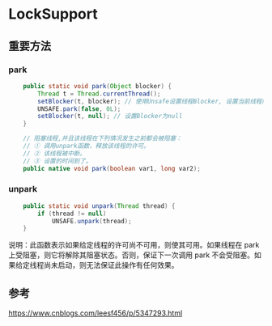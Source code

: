 # LockSupport

## 重要方法
### park
```java
    public static void park(Object blocker) {
        Thread t = Thread.currentThread();
        setBlocker(t, blocker); // 使用Unsafe设置线程Blocker, 设置当前线程阻塞的原因，可以方便调试（线程在哪个对象上阻塞了）
        UNSAFE.park(false, 0L);
        setBlocker(t, null); // 设置Blocker为null
    }

    // 阻塞线程,并且该线程在下列情况发生之前都会被阻塞：
    // ① 调用unpark函数，释放该线程的许可。
    // ② 该线程被中断。
    // ③ 设置的时间到了。
    public native void park(boolean var1, long var2);
```
### unpark
```java
    public static void unpark(Thread thread) {
        if (thread != null)
            UNSAFE.unpark(thread);
    }
```
说明：此函数表示如果给定线程的许可尚不可用，则使其可用。如果线程在 park 上受阻塞，则它将解除其阻塞状态。否则，保证下一次调用 park 不会受阻塞。如果给定线程尚未启动，则无法保证此操作有任何效果。


## 参考
https://www.cnblogs.com/leesf456/p/5347293.html
